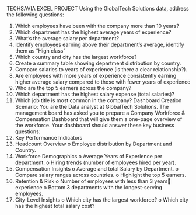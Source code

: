 TECHSAVIA EXCEL PROJECT
Using the GlobalTech Solutions data, address the following questions:
1. Which employees have been with the company more than 10 years?
2. Which department has the highest average years of experience?
3. What’s the average salary per department?
4. Identify employees earning above their department’s average, identify them as “High
class”
5. Which country and city has the largest workforce?
6. Create a summary table showing department distribution by country.
7. Compare salaries to years of experience (is there a clear relationship?).
8. Are employees with more years of experience consistently earning higher average
salary compared to those with fewer years of experience
9. Who are the top 5 earners across the company?
10. Which department has the highest salary expense (total salaries)?
11. Which job title is most common in the company?
Dashboard Creation
Scenario:
You are the Data analyst at GlobalTech Solutions. The management board has asked you to
prepare a Company Workforce & Compensation Dashboard that will give them a one-page
overview of the workforce.
Your dashboard should answer these key business questions:
1. Key Performance Indicators
2. Headcount Overview
o Employee distribution by Department and Country.
3. Workforce Demographics
o Average Years of Experience per department.
o Hiring trends (number of employees hired per year).
4. Compensation Insights
o Average and total Salary by Department.
o Compare salary ranges across countries.
o Highlight the top 5 earners.
5. Retention & Risk
o Number of employees with less than 3 years experience
o Bottom 3 departments with the longest-serving employees.
6. City-Level Insights
o Which city has the largest workforce?
o Which city has the highest total salary cost?
